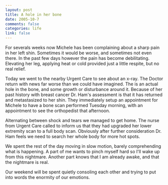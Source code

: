 ```yaml
--- 
layout: post
title: A hole in her bone
date: 2005-10-7
comments: false
categories: life
link: false
---
```

For severals weeks now Michele has been complaining about a sharp pain in her left shin. Sometimes it would be worse, and sometimes not even there. In the past few days however the pain has become debilitating. Elevating her leg, applying heat or cold provided just a little respite, but no real relief.

Today we went to the nearby Urgent Care to see about an x-ray. The Doctor return with news far worse than we could have imagined. The is an actual hole in the bone, and some growth or disturbance around it. Because of her past history with breast cancer Dr. Ham's assessment is that it has returned and metastasized to her shin. They immediately setup an appointment for Michele to have a bone scan performed Tuesday morning, with an appointment to see the orthopedist that afternoon.

Alternating between shock and tears we managed to get home. The nurse from Urgent Care called to inform us that they had upgraded her lower extremity scan to a full body scan. Obviously after further consideration Dr. Ham feels we need to search her whole body for more hot spots.

We spent the rest of the day moving in slow motion, barely comprehending what is happening. A part of me wants to pinch myself hard so I'll wake up from this nightmare. Another part knows that I am already awake, and that the nightmare is real.

Our weekend will be spent quietly consoling each other and trying to put into words the enormity of our emotions.
